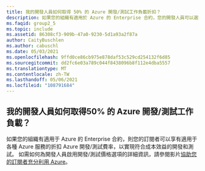 ```yaml
---
title: 我的開發人員如何取得 50% 的 Azure 開發/測試工作負載折扣？
description: 如果您的組織有適用於 Azure 的 Enterprise 合約，您的開發人員可以選擇...
ms.faqid: group2_5
ms.topic: include
ms.assetid: 86308cf3-909b-47a0-9230-5d1a93a2f87a
author: CaityBuschlen
ms.author: cabuschl
ms.date: 05/03/2021
ms.openlocfilehash: 9ffd0ce86cb975e878daf53c529cd254132f6d85
ms.sourcegitcommit: dd2fc6e03a789c044f8438096b8f112e4dba5557
ms.translationtype: MT
ms.contentlocale: zh-TW
ms.lasthandoff: 05/06/2021
ms.locfileid: "108791684"
---
```

## <a name="how-do-my-developers-get-50-off-azure-devtest-workloads"></a>我的開發人員如何取得50% 的 Azure 開發/測試工作負載？

如果您的組織有適用于 Azure 的 Enterprise 合約，則您的訂閱者可以享有適用于各種 Azure 服務的折扣 Azure 開發/測試費率，以實現符合成本效益的開發和測試。 如需如何為開發人員啟用開發/測試價格選項的詳細資訊，請參閱影片[協助您的訂閱者充分利用 Azure](https://aka.ms/HelpingSubscriberswithAzure)。
